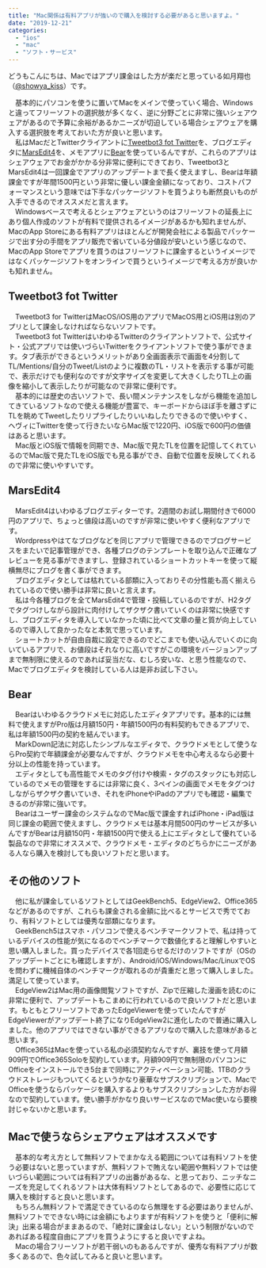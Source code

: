 ```yaml
---
title: "Mac関係は有料アプリが強いので購入を検討する必要があると思いますよ。"
date: "2019-12-21"
categories: 
  - "ios"
  - "mac"
  - "ソフト・サービス"
---
```


どうもこんにちは、Macではアプリ課金はした方が楽だと思っている如月翔也（[@showya\_kiss](http://twitter.com/showya_kiss)）です。  
  
　基本的にパソコンを使うに置いてMacをメインで使っていく場合、Windowsと違ってフリーソフトの選択肢が多くなく、逆に分野ごとに非常に強いシェアウェアがあるので予算に余裕があるかニーズが切迫している場合シェアウェアを購入する選択肢を考えておいた方が良いと思います。  
　私はMacだとTwitterクライアントに[Tweetbot3 fot Twitter](https://apps.apple.com/jp/app/tweetbot-3-for-twitter/id1384080005?mt=12)を、ブログエディタに[MarsEdit4](https://apps.apple.com/jp/app/marsedit-4/id1198319098?mt=12)を、メモアプリに[Bear](https://apps.apple.com/jp/app/bear-%E3%83%97%E3%83%A9%E3%82%A4%E3%83%99%E3%83%BC%E3%83%88%E3%83%A1%E3%83%A2/id1091189122?mt=12)を使っているんですが、これらのアプリはシェアウェアでお金がかかる分非常に便利にできており、Tweetbot3とMarsEdit4は一回課金でアプリのアップデートまで長く使えますし、Bearは年額課金ですが年間1500円という非常に優しい課金金額になっており、コストパフォーマンスという意味では下手なパッケージソフトを買うよりも断然良いものが入手できるのでオススメだと言えます。  
　Windowsベースで考えるとシェアウェアというのはフリーソフトの延長上にあり個人作成のソフトが有料で提供されるイメージがあるかも知れませんが、MacのApp Storeにある有料アプリはほとんどが開発会社による製品でパッケージで出す分の手間をアプリ販売で省いている分値段が安いという感じなので、MacのApp Storeでアプリを買うのはフリーソフトに課金するというイメージではなくパッケージソフトをオンラインで買うというイメージで考える方が良いかも知れません。  

## Tweetbot3 fot Twitter

　Tweetbot3 for TwitterはMacOS/iOS用のアプリでMacOS用とiOS用は別のアプリとして課金しなければならないソフトです。  
　Tweetbot3 fot TwitterはいわゆるTwitterのクライアントソフトで、公式サイト・公式アプリでは使いづらいTwitterをクライアントソフトで使う事ができます。タブ表示ができるというメリットがあり全画面表示で画面を4分割してTL/Mentions/自分のTweet/Listのように複数のTL・リストを表示する事が可能で、表示だけでも便利なのですが文字サイズを変更して大きくしたりTL上の画像を縮小して表示したりが可能なので非常に便利です。  
　基本的には歴史の古いソフトで、長い間メンテナンスをしながら機能を追加してきているソフトなので使える機能が豊富で、キーボードからほぼ手を離さずにTLを眺めてTweetしたりリプライしたりいいねしたりできるので使いやすく、ヘヴィにTwitterを使って行きたいならMac版で1220円、iOS版で600円の価値はあると思います。  
　Mac版とiOS版で情報を同期でき、Mac版で見たTLを位置を記憶してくれているのでMac版で見たTLをiOS版でも見る事ができ、自動で位置を反映してくれるので非常に使いやすいです。  

## MarsEdit4

　MarsEdit4はいわゆるブログエディターです。2週間のお試し期間付きで6000円のアプリで、ちょっと値段は高いのですが非常に使いやすく便利なアプリです。  
　Wordpressやはてなブログなどを同じアプリで管理できるのでブログサービスをまたいで記事管理ができ、各種ブログのテンプレートを取り込んで正確なプレビューを見る事ができますし、登録されているショートカットキーを使って縦横無尽にブログを書く事ができます。  
　ブログエディタとしては枯れている部類に入っておりその分性能も高く揃えられているので使い勝手は非常に良いと言えます。  
　私は今各種ブログを全てMarsEdit4で管理・投稿しているのですが、H2タグでタグつけしながら設計に肉付けしてザクザク書いていくのは非常に快感ですし、ブログエディタを導入していなかった頃に比べて文章の量と質が向上しているので導入して良かったなと本気で思っています。  
　ショートカットが自由自裁に設定できるのでどこまでも使い込んでいくのに向いているアプリで、お値段はそれなりに高いですがこの環境をバージョンアップまで無制限に使えるのであれば妥当だな、むしろ安いな、と思う性能なので、Macでブログエディタを検討している人は是非お試し下さい。  

## Bear

　Bearはいわゆるクラウドメモに対応したエディタアプリです。基本的には無料で使えますがPro版は月額150円・年額1500円の有料契約もできるアプリで、私は年額1500円の契約を結んでいます。  
　MarkDown記法に対応したシンプルなエディタで、クラウドメモとして使うならPro契約で年額課金が必要なんですが、クラウドメモを中心考えるなら必要十分以上の性能を持っています。  
　エディタとしても高性能でメモのタグ付けや検索・タグのスタックにも対応しているのでメモの管理をするには非常に良く、3ペインの画面でメモをタグつけしながらザクザク書いていき、それをiPhoneやiPadのアプリでも確認・編集できるのが非常に強いです。  
　Bearはユーザー課金のシステムなのでMac版で課金すればiPhone・iPad版は同じ課金の範囲で使えますし、クラウドメモは基本月間500円のサービスが多いんですがBearは月額150円・年額1500円で使える上にエディタとして優れている製品なので非常にオススメで、クラウドメモ・エディタのどちらかにニーズがある人なら購入を検討しても良いソフトだと思います。  

## その他のソフト

　他に私が課金しているソフトとしてはGeekBench5、EdgeView2、Office365などがあるのですが、これらも課金される金額に比べるとサービスで秀でており、有料ソフトとしては優秀な部類になります。  
　GeekBench5はスマホ・パソコンで使えるベンチマークソフトで、私は持っているデバイスの性能が気になるのでベンチマークで数値化すると理解しやすいと思い購入しました。買ったデバイスで各1回走らせるだけのソフトですが（OSのアップデートごとにも確認しますが）、Android/iOS/Windows/Mac/LinuxでOSを問わずに機械自体のベンチマークが取れるのが貴重だと思って購入しました。満足して使っています。  
　EdgeView2はMac用の画像閲覧ソフトですが、Zipで圧縮した漫画を読むのに非常に便利で、アップデートもこまめに行われているので良いソフトだと思います。もともとフリーソフトであったEdgeViewerを使っていたんですがEdgeViewerがアップデート終了になりEdgeView2に進化したので普通に購入しました。他のアプリではできない事ができるアプリなので購入した意味があると思います。  
　Office365はMacを使っている私の必須契約なんですが、裏技を使って月額909円でOffice365Soloを契約しています。月額909円で無制限のパソコンにOfficeをインストールでき5台まで同時にアクティベーション可能、1TBのクラウドストレージもついてくるというかなり豪華なサブスクリプションで、MacでOfficeを使うならパッケージを購入するよりもサブスクリプションした方がお得なので契約しています。使い勝手がかなり良いサービスなのでMac使いなら要検討じゃないかと思います。  

## Macで使うならシェアウェアはオススメです

　基本的な考え方として無料ソフトでまかなえる範囲については有料ソフトを使う必要はないと思っていますが、無料ソフトで賄えない範囲や無料ソフトでは使いづらい範囲については有料アプリの出番があるな、と思っており、ニッチなニーズを充足してくれるソフトは大体有料ソフトとしてあるので、必要性に応じて購入を検討すると良いと思います。  
　もちろん無料ソフトで満足できているのなら無理をする必要はありませんが、無料ソフトでできない時には金額にもよりますが有料ソフトを使うと「便利に解決」出来る場合がままあるので、「絶対に課金はしない」という制限がないのであればある程度自由にアプリを買うようにすると良いですよね。  
　Macの場合フリーソフトが若干弱いのもあるんですが、優秀な有料アプリが数多くあるので、色々試してみると良いと思います。
